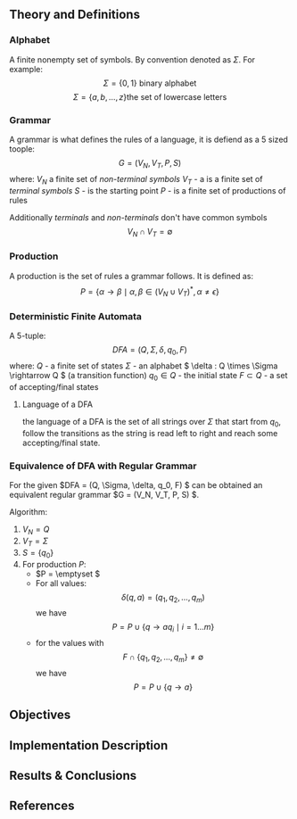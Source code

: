 ## Theory and Definitions

### Alphabet

A finite nonempty set of symbols. By convention denoted as $\Sigma$. For
example: $$
\Sigma = \{0, 1\} \text{ binary alphabet}
$$ $$
\Sigma = \{ a, b, \dots, z \} \text{the set of lowercase letters}
$$

### Grammar

A grammar is what defines the rules of a language, it is defiend as a 5
sized toople: $$ G = (V_{N}, V_{T}, P, S) $$ where: $V_{N}$ a finite set
of *non-terminal symbols* $V_T$ - a is a finite set of *terminal
symbols* $S$ - is the starting point $P$ - is a finite set of
productions of rules

Additionally *terminals* and *non-terminals* don't have common symbols
$$V_N \cap V_T = \emptyset $$

### Production

A production is the set of rules a grammar follows. It is defined as: $$
  P = \{ \alpha \to \beta \mid \alpha,\, \beta \in (V_{N} \cup V_{T})^*,\, \alpha \ne \epsilon \}
$$

### Deterministic Finite Automata

A 5-tuple: $$
DFA = (Q, \Sigma, \delta, q_{0}, F)
$$ where: $Q$ - a finite set of states $\Sigma$ - an alphabet
$ \delta : Q \times \Sigma \rightarrow Q $ (a transition function)
$q_{0} \in Q$ - the initial state $F \subset Q$ - a set of
accepting/final states

1.  Language of a DFA

    the language of a DFA is the set of all strings over $\Sigma$ that
    start from $q_{0}$, follow the transitions as the string is read
    left to right and reach some accepting/final state.

### Equivalence of DFA with Regular Grammar

For the given $DFA = (Q, \Sigma, \delta, q_0, F) $ can be obtained an
equivalent regular grammar $G = (V_N, V_T, P, S) $.

Algorithm:

1.  $V_N = Q$
2.  $V_T = \Sigma$
3.  $S = \{q_0\}$
4.  For production $P$:
    - $P = \emptyset $
    - For all values: $$
       \delta(q, a) = (q_1, q_2, \dots, q_m)
       $$ we have $$
          P = P\cup \{ q \rightarrow aq_i \mid  i = 1\dots m \}
       $$
    - for the values with $$
       F \cap \{ q_1, q_2, \dots, q_m\} \neq \emptyset
      $$ we have $$
      P = P\cup \{q \rightarrow a\}
      $$

## Objectives

## Implementation Description

## Results & Conclusions

## References
